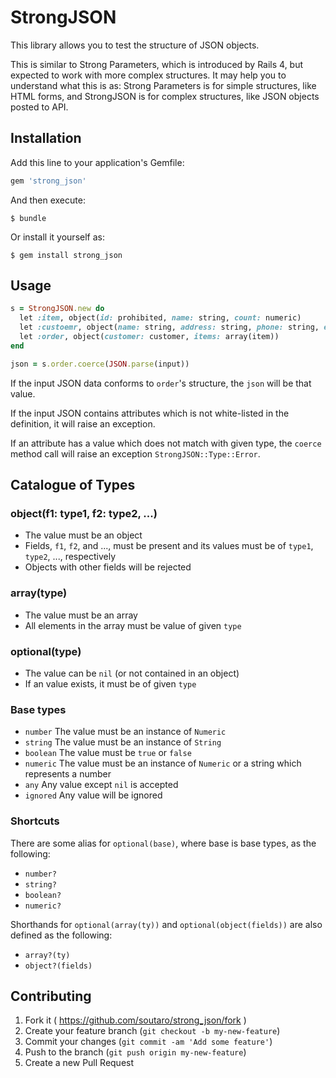 # StrongJSON

This library allows you to test the structure of JSON objects.

This is similar to Strong Parameters, which is introduced by Rails 4, but expected to work with more complex structures.
It may help you to understand what this is as: Strong Parameters is for simple structures, like HTML forms, and StrongJSON is for complex structures, like JSON objects posted to API.

## Installation

Add this line to your application's Gemfile:

```ruby
gem 'strong_json'
```

And then execute:

    $ bundle

Or install it yourself as:

    $ gem install strong_json

## Usage

```ruby
s = StrongJSON.new do
  let :item, object(id: prohibited, name: string, count: numeric)
  let :custoemr, object(name: string, address: string, phone: string, email: optional(string))
  let :order, object(customer: customer, items: array(item))
end

json = s.order.coerce(JSON.parse(input))
```

If the input JSON data conforms to `order`'s structure, the `json` will be that value.

If the input JSON contains attributes which is not white-listed in the definition, it will raise an exception.

If an attribute has a value which does not match with given type, the `coerce` method call will raise an exception `StrongJSON::Type::Error`.

## Catalogue of Types

### object(f1: type1, f2: type2, ...)

* The value must be an object
* Fields, `f1`, `f2`, and ..., must be present and its values must be of `type1`, `type2`, ..., respectively
* Objects with other fields will be rejected

### array(type)

* The value must be an array
* All elements in the array must be value of given `type`

### optional(type)

* The value can be `nil` (or not contained in an object)
* If an value exists, it must be of given `type`

### Base types

* `number` The value must be an instance of `Numeric`
* `string` The value must be an instance of `String`
* `boolean` The value must be `true` or `false`
* `numeric` The value must be an instance of `Numeric` or a string which represents a number
* `any` Any value except `nil` is accepted
* `ignored` Any value will be ignored

### Shortcuts

There are some alias for `optional(base)`, where base is base types, as the following:

* `number?`
* `string?`
* `boolean?`
* `numeric?`

Shorthands for `optional(array(ty))` and `optional(object(fields))` are also defined as the following:

* `array?(ty)`
* `object?(fields)`

## Contributing

1. Fork it ( https://github.com/soutaro/strong_json/fork )
2. Create your feature branch (`git checkout -b my-new-feature`)
3. Commit your changes (`git commit -am 'Add some feature'`)
4. Push to the branch (`git push origin my-new-feature`)
5. Create a new Pull Request
